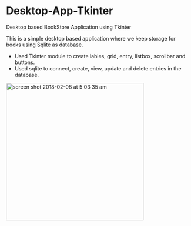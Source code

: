 # Desktop-App-Tkinter
Desktop based BookStore Application using Tkinter

This is a simple desktop based application where we keep storage for books using Sqlite as database.

- Used Tkinter module to create lables, grid, entry, listbox, scrollbar and buttons.
- Used sqlite to connect, create, view, update and delete entries in the database.


<img width="374" alt="screen shot 2018-02-08 at 5 03 35 am" src="https://user-images.githubusercontent.com/15065529/35947475-0d4a6faa-0c8e-11e8-8be0-c68e552a467e.png">
